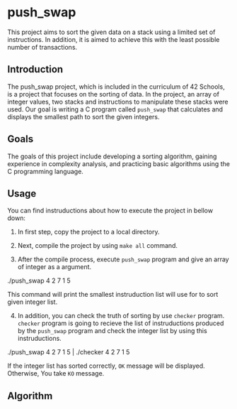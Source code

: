# push_swap

This project aims to sort the given data on a stack using a limited set of instructions.
In addition, it is aimed to achieve this with the least possible number of transactions.

## Introduction

The push_swap project, which is included in the curriculum of 42 Schools, is a project that focuses on the sorting of data. In the project, an array of integer values, two stacks and instructions to manipulate these stacks were used. Our goal is writing a C program called `push_swap` that calculates and displays the smallest path to sort the given integers.

## Goals

The goals of this project include developing a sorting algorithm, gaining experience in complexity analysis, and practicing basic algorithms using the C programming language.

## Usage

You can find instruductions about how to execute the project in bellow down:

1. In first step, copy the project to a local directory.

2. Next, compile the project by using `make all` command.

3. After the compile process, execute `push_swap` program and give an array of integer as a argument.

./push_swap 4 2 7 1 5

This command will print the smallest instruduction list will use for to sort given integer list.

4. In addition, you can check the truth of sorting by use `checker` program. `checker` program is going to recieve the list of instruductions produced by the `push_swap` program and check the integer list by using this instruductions.

./push_swap 4 2 7 1 5 | ./checker 4 2 7 1 5

If the integer list has sorted correctly, `OK` message will be displayed. Otherwise, You take `KO` message.

## Algorithm


